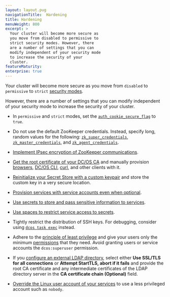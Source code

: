 ```yaml
---
layout: layout.pug
navigationTitle:  Hardening
title: Hardening
menuWeight: 800
excerpt: >
  Your cluster will become more secure as
  you move from disabled to permissive to
  strict security modes. However, there
  are a number of settings that you can
  modify independent of your security mode
  to increase the security of your
  cluster.
featureMaturity:
enterprise: true
---
```



Your cluster will become more secure as you move from `disabled` to `permissive` to `strict` [security modes](/1.10/security/ent/#security-modes).

However, there are a number of settings that you can modify independent of your security mode to increase the security of your cluster.

- <a name="secure-flag"></a>In `permissive` and `strict` modes, set the [`auth_cookie_secure_flag`](/1.10/installing/ent/custom/configuration/configuration-parameters/#auth-cookie) to `true`.

- <a name="zk"></a>Do not use the default ZooKeeper credentials. Instead, specify long, random values for the following: [`zk_super_credentials`](/1.10/installing/ent/custom/configuration/configuration-parameters/#zk-superuser), [`zk_master_credentials`](/1.10/installing/ent/custom/configuration/configuration-parameters/#zk-master), and [`zk_agent_credentials`](/1.10/installing/ent/custom/configuration/configuration-parameters/#zk-agent).

- [Implement IPsec encryption of ZooKeeper communications](https://datatracker.ietf.org/wg/ipsec/documents/).

- [Get the root certificate of your DC/OS CA](/1.10/networking/tls-ssl/get-cert/#oob) and manually provision [browsers](/1.10/networking/tls-ssl/ca-trust-browser/), [DC/OS CLI](/1.10/networking/tls-ssl/ca-trust-cli/), [curl](/1.10/networking/tls-ssl/ca-trust-curl/), and other clients with it.

- [Reinitialize your Secret Store with a custom keypair](/1.10/security/ent/secrets/custom-key/) and store the custom key in a very secure location.

- [Provision services with service accounts even when optional](/1.10/security/ent/service-auth/).

- [Use secrets to store and pass sensitive information to services](/1.10/security/ent/secrets/).

- [Use spaces to restrict service access to secrets](/1.10/overview/security/spaces/).

- Tightly restrict the distribution of SSH keys. For debugging, consider using [`dcos task exec`](/1.10/monitoring/debugging/) instead. 

- Adhere to the [principle of least privilege](http://searchsecurity.techtarget.com/definition/principle-of-least-privilege-POLP) and give your users only the minimum [permissions](/1.10/security/ent/perms-reference/) that they need. Avoid granting users or service accounts the `dcos:superuser` permission.

- If you [configure an external LDAP directory](/1.10/security/ent/ldap/ldap-conn/), select either **Use SSL/TLS for all connections** or **Attempt StartTLS, abort if it fails** and provide the root CA certificate and any intermediate certificates of the LDAP directory server in the **CA certificate chain (Optional)** field.

- [Override the Linux user account of your services](/1.10/security/ent/users-groups/config-linux-user/) to use a less privileged account such as `nobody`.

